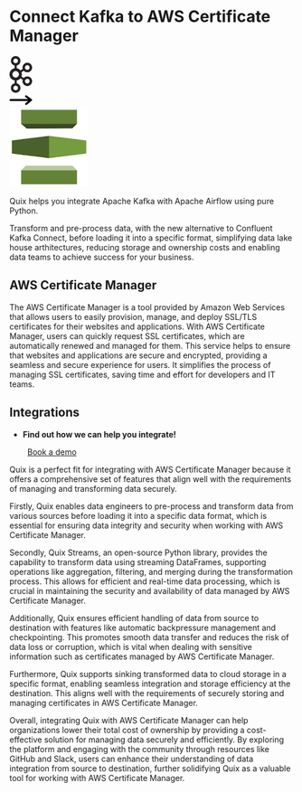 # Connect Kafka to AWS Certificate Manager

<div class="connect-images cards blog-grid-card" markdown>
<div>
<img src="../images/kafka_logo.png" width="40px" />
</div>
<div>
<img src="../images/arrow.svg" width="40px" />
</div>
<div>
<img src="./images/aws-certificate-manager_1.jpg" />
</div>
</div>

Quix helps you integrate Apache Kafka with Apache Airflow using pure Python.

Transform and pre-process data, with the new alternative to Confluent Kafka Connect, before loading it into a specific format, simplifying data lake house arthitectures, reducing storage and ownership costs and enabling data teams to achieve success for your business.

## AWS Certificate Manager

The AWS Certificate Manager is a tool provided by Amazon Web Services that allows users to easily provision, manage, and deploy SSL/TLS certificates for their websites and applications. With AWS Certificate Manager, users can quickly request SSL certificates, which are automatically renewed and managed for them. This service helps to ensure that websites and applications are secure and encrypted, providing a seamless and secure experience for users. It simplifies the process of managing SSL certificates, saving time and effort for developers and IT teams.

## Integrations

<div class="grid cards" markdown>

- __Find out how we can help you integrate!__

    <a class="md-button md-button--primary" href="https://share.hsforms.com/1iW0TmZzKQMChk0lxd_tGiw4yjw2?__hstc=175542013.2303933fbd746c0ac86d9ccbe9bc9100.1728383268831.1729603416735.1729620918855.31&__hssc=175542013.1.1729620918855&__hsfp=2132701734" target="_blank" style="margin:.5rem;">Book a demo</a>

</div>


Quix is a perfect fit for integrating with AWS Certificate Manager because it offers a comprehensive set of features that align well with the requirements of managing and transforming data securely. 

Firstly, Quix enables data engineers to pre-process and transform data from various sources before loading it into a specific data format, which is essential for ensuring data integrity and security when working with AWS Certificate Manager.

Secondly, Quix Streams, an open-source Python library, provides the capability to transform data using streaming DataFrames, supporting operations like aggregation, filtering, and merging during the transformation process. This allows for efficient and real-time data processing, which is crucial in maintaining the security and availability of data managed by AWS Certificate Manager.

Additionally, Quix ensures efficient handling of data from source to destination with features like automatic backpressure management and checkpointing. This promotes smooth data transfer and reduces the risk of data loss or corruption, which is vital when dealing with sensitive information such as certificates managed by AWS Certificate Manager.

Furthermore, Quix supports sinking transformed data to cloud storage in a specific format, enabling seamless integration and storage efficiency at the destination. This aligns well with the requirements of securely storing and managing certificates in AWS Certificate Manager.

Overall, integrating Quix with AWS Certificate Manager can help organizations lower their total cost of ownership by providing a cost-effective solution for managing data securely and efficiently. By exploring the platform and engaging with the community through resources like GitHub and Slack, users can enhance their understanding of data integration from source to destination, further solidifying Quix as a valuable tool for working with AWS Certificate Manager.

